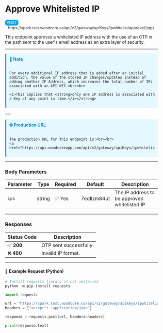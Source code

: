 # Approve Whitelisted IP

<div style="background-color: #0ea5e9; font-size: 0.9em; color: white; display: inline-block; padding: 2px 5px; border-radius: 7px;">
  POST
</div> 
<span style="font-size: 0.9em; color: #333; margin-left: 10px;">
  <a href="https://spark.test.woodcore.co/api/v2/gateway/apiKeys/ipwhitelist/approve/{otp}" style="text-decoration: none; color: #333;">https://spark.test.woodcore.co/api/v2/gateway/apiKeys/ipwhitelist/approve/{otp}</a>
</span>


This endpoint approves a whitelisted IP address with the use of an OTP in the path sent to the user's email address as an extra layer of security.

---
<div style="background-color: #e5f7ff; border-left: 4px solid #0ea5e9; padding: 10px; margin: 10px 0; border-radius: 5px;">
  <strong style="color: #0284c7;"> 📝 Note</strong><br><br>



    For every additional IP address that is added after an initial addition, the value of the stored IP changes/updates instead of adding another IP Address, which increases the total number of IPs associated with an API KEY.<br><br>

    <i>This implies that <strong>only one IP address is associated with a Key at any point in time.</i></strong>
</div>
---

<div style="background-color: #e5f7ff; border-left: 4px solid #0ea5e9; padding: 10px; margin: 10px 0; border-radius: 5px;">
  <strong style="color: #0284c7;"> 🌐 Production URL</strong><br><br>


    The production URL for this endpoint is:<br><br>
    <a href="https://api.woodcoreapp.com/api/v2/gateway/apiKeys/ipwhitelist/approve/">https://api.woodcoreapp.com/api/v2/gateway/apiKeys/ipwhitelist/approve/</a>
</div>


---

### **Body Parameters**
| Parameter | Type   | Required | Default     | Description                                   |
|-----------|--------|----------|-------------|-----------------------------------------------|
| `ips`     | string | ✅ Yes   | 7edllzm84ut | The IP address to be approved whitelisted IP. |

----

### **Responses**
| Status Code | Description                      |
|-------------|----------------------------------|
| ✅ **200**  | OTP sent successfully.           |
| ❌ **400**  | Invalid IP format.               |

----

#### 🔗 Example Request (Python)

```python
# Install requests library if not installed
python -m pip install requests

import requests

url = "https://spark.test.woodcore.co/api/v2/gateway/apiKeys/ipwhitelist/approve/{otp}"
headers = {"accept": "application/json"}

response = requests.post(url, headers=headers)

print(response.text)
```